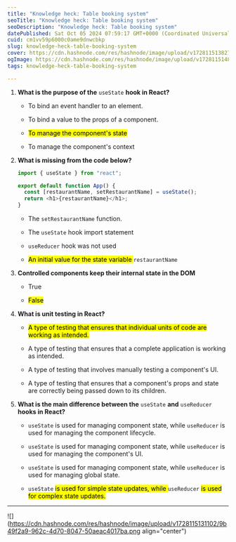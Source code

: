 ```yaml
---
title: "Knowledge heck: Table booking system"
seoTitle: "Knowledge heck: Table booking system"
seoDescription: "Knowledge heck: Table booking system"
datePublished: Sat Oct 05 2024 07:59:17 GMT+0000 (Coordinated Universal Time)
cuid: cm1vv59p6000c0ame9dnwcbkp
slug: knowledge-heck-table-booking-system
cover: https://cdn.hashnode.com/res/hashnode/image/upload/v1728115138278/68b6dd8a-4a22-47da-bb97-24fbeaf64789.png
ogImage: https://cdn.hashnode.com/res/hashnode/image/upload/v1728115148987/9549f543-2237-49e2-b913-7f971222ca97.png
tags: knowledge-heck-table-booking-system

---
```


1. **What is the purpose of the** `useState` **hook in React?**
    
    * To bind an event handler to an element.
        
    * To bind a value to the props of a component.
        
    * <mark>To manage the component's state</mark>
        
    * To manage the component's context
        
2. **What is missing from the code below?**
    
    ```javascript
    import { useState } from "react";
    
    export default function App() {
      const [restaurantName, setRestaurantName] = useState();
      return <h1>{restaurantName}</h1>;
    }
    ```
    
    * The `setRestaurantName` function.
        
    * The `useState` hook import statement
        
    * `useReducer` hook was not used
        
    * <mark>An initial value for the state variable </mark> `restaurantName`
        
3. **Controlled components keep their internal state in the DOM**
    
    * True
        
    * <mark>False</mark>
        
4. **What is unit testing in React?**
    
    * <mark>A type of testing that ensures that individual units of code are working as intended.</mark>
        
    * A type of testing that ensures that a complete application is working as intended.
        
    * A type of testing that involves manually testing a component's UI.
        
    * A type of testing that ensures that a component's props and state are correctly being passed down to its children.
        
5. **What is the main difference between the** `useState` **and** `useReducer` **hooks in React?**
    
    * `useState` is used for managing component state, while `useReducer` is used for managing the component lifecycle.
        
    * `useState` is used for managing component state, while `useReducer` is used for managing the component's UI.
        
    * `useState` is used for managing component state, while `useReducer` is used for managing global state.
        
    * `useState` <mark> is used for simple state updates, while </mark> `useReducer` <mark> is used for complex state updates.</mark>
        

---

![](https://cdn.hashnode.com/res/hashnode/image/upload/v1728115131102/9b49f2a9-962c-4d70-8047-50aeac4017ba.png align="center")